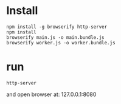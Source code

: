 # Install

```
npm install -g browserify http-server
npm install
browserify main.js -o main.bundle.js
browserify worker.js -o worker.bundle.js
```

# run
```
http-server
```

and open browser at: 127.0.0.1:8080